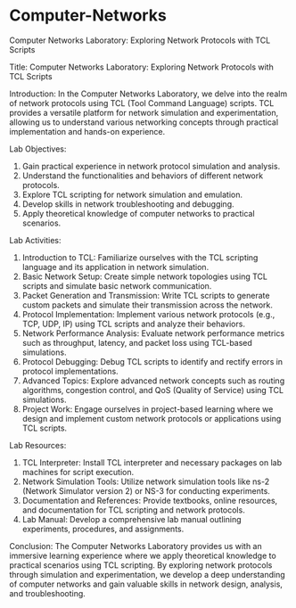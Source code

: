 # Computer-Networks
 Computer Networks Laboratory: Exploring Network Protocols with TCL Scripts

 Title: Computer Networks Laboratory: Exploring Network Protocols with TCL Scripts

Introduction:
In the Computer Networks Laboratory, we delve into the realm of network protocols using TCL (Tool Command Language) scripts. TCL provides a versatile platform for network simulation and experimentation, allowing us to understand various networking concepts through practical implementation and hands-on experience.

Lab Objectives:
1. Gain practical experience in network protocol simulation and analysis.
2. Understand the functionalities and behaviors of different network protocols.
3. Explore TCL scripting for network simulation and emulation.
4. Develop skills in network troubleshooting and debugging.
5. Apply theoretical knowledge of computer networks to practical scenarios.

Lab Activities:
1. Introduction to TCL: Familiarize ourselves with the TCL scripting language and its application in network simulation.
2. Basic Network Setup: Create simple network topologies using TCL scripts and simulate basic network communication.
3. Packet Generation and Transmission: Write TCL scripts to generate custom packets and simulate their transmission across the network.
4. Protocol Implementation: Implement various network protocols (e.g., TCP, UDP, IP) using TCL scripts and analyze their behaviors.
5. Network Performance Analysis: Evaluate network performance metrics such as throughput, latency, and packet loss using TCL-based simulations.
6. Protocol Debugging: Debug TCL scripts to identify and rectify errors in protocol implementations.
7. Advanced Topics: Explore advanced network concepts such as routing algorithms, congestion control, and QoS (Quality of Service) using TCL simulations.
8. Project Work: Engage ourselves in project-based learning where we design and implement custom network protocols or applications using TCL scripts.

Lab Resources:
1. TCL Interpreter: Install TCL interpreter and necessary packages on lab machines for script execution.
2. Network Simulation Tools: Utilize network simulation tools like ns-2 (Network Simulator version 2) or NS-3 for conducting experiments.
3. Documentation and References: Provide textbooks, online resources, and documentation for TCL scripting and network protocols.
4. Lab Manual: Develop a comprehensive lab manual outlining experiments, procedures, and assignments.

Conclusion:
The Computer Networks Laboratory provides us with an immersive learning experience where we apply theoretical knowledge to practical scenarios using TCL scripting. By exploring network protocols through simulation and experimentation, we develop a deep understanding of computer networks and gain valuable skills in network design, analysis, and troubleshooting.

